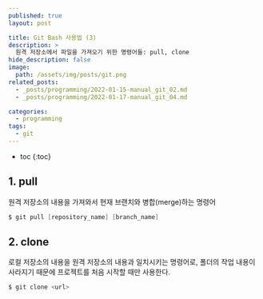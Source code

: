 ```yaml
---
published: true
layout: post

title: Git Bash 사용법 (3)
description: >
  원격 저장소에서 파일을 가져오기 위한 명령어들: pull, clone
hide_description: false
image: 
  path: /assets/img/posts/git.png
related_posts:
  - _posts/programming/2022-01-15-manual_git_02.md
  - _posts/programming/2022-01-17-manual_git_04.md

categories:
  - programming
tags:
  - git
---
```

* toc
{:toc}

## 1. pull

원격 저장소의 내용을 가져와서 현재 브랜치와 병합(merge)하는 명령어

```powershell
$ git pull [repository_name] [branch_name]
```

## 2. clone

로컬 저장소의 내용을 원격 저장소의 내용과 일치시키는 명령어로, 폴더의 작업 내용이 사라지기 때문에 프로젝트를 처음 시작할 때만 사용한다.

```powershell
$ git clone <url>
```